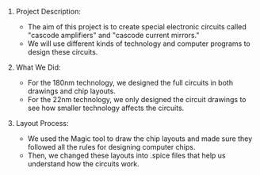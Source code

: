 1. Project Description:
    - The aim of this project is to create special electronic circuits called "cascode amplifiers" and "cascode current mirrors."
    - We will use different kinds of technology and computer programs to design these circuits.

2. What We Did:
    - For the 180nm technology, we designed the full circuits in both drawings and chip layouts.
    - For the 22nm technology, we only designed the circuit drawings to see how smaller technology affects the circuits.

3. Layout Process:
    - We used the Magic tool to draw the chip layouts and made sure they followed all the rules for designing computer chips.
    - Then, we changed these layouts into .spice files that help us understand how the circuits work.

